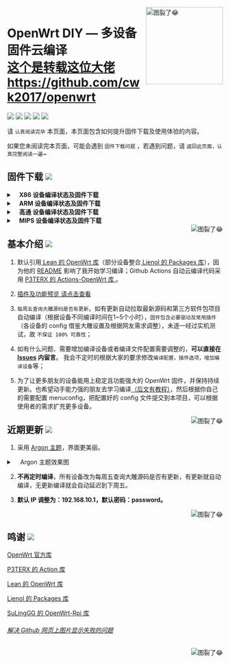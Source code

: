 <a href="#readme">
    <img src="https://img.vim-cn.com/db/018fac69e39167b5a6f692dfe5b715eccf2960.jpg" alt="图裂了😂" title="OpenWrt-DIY" align="right" height="180" />
</a>

OpenWrt DIY — 多设备固件云编译 <br/>
[这个是转载这位大佬](https://github.com/cwk2017/openwrt) <br/>
https://github.com/cwk2017/openwrt <br/>
======================

[![](https://img.shields.io/badge/-目录:-696969.svg)](#readme) [![](https://img.shields.io/badge/-固件下载-FFFFFF.svg)](#固件下载-) [![](https://img.shields.io/badge/-基本介绍-FFFFFF.svg)](#基本介绍-) [![](https://img.shields.io/badge/-近期更新-FFFFFF.svg)](#近期更新-)  [![](https://img.shields.io/badge/-鸣谢-FFFFFF.svg)](#鸣谢-)

请 `认真阅读完毕` 本页面，本页面包含如何提升固件下载及使用体验的内容。

如果您未阅读完本页面，可能会遇到 `固件下载问题` ，若遇到问题，请 `返回此页面，认真完整阅读一遍`~

## 固件下载 [![](https://img.shields.io/badge/-支持设备、编译状态及固件下载-FFFFFF.svg)](#固件下载-)
<details>
 <summary><b>&nbsp;&nbsp;&nbsp; X86  设备编译状态及固件下载</b></summary>
    
<br/>
 
**点击下表中 [![](https://img.shields.io/badge/设备-passing-32CD32.svg)](https://github.com/cwk2017/openwrt/actions) 即可跳转到该设备固件下载页面** 
|   序号    |     X86设备  |   X86设备编译状态及下载链接 |   插件配置   | 备注说明   |
| :-----------------: | :-------------: |:-----------------: | :-----------------: |  :-----------------: | 
| 1 |   [![](https://img.shields.io/badge/OpenWrt-x86_(64位)-FFFFFF.svg)](https://github.com/cwk2017/openwrt/blob/main/.github/workflows/x86_64.yml)    | [![](https://github.com/cwk2017/openwrt/workflows/Build%20X86(64bit)%20OpenWrt/badge.svg)](https://github.com/cwk2017/openwrt/actions/workflows/x86_64.yml) |[![](https://img.shields.io/badge/编译-配置-orange.svg)](https://github.com/cwk2017/openwrt/blob/main/config/X86/x86-extra.config) |  |  
| 2 |    [![](https://img.shields.io/badge/OpenWrt-x86_(32位)-FFFFFF.svg)](https://github.com/cwk2017/openwrt/blob/main/.github/workflows/x86.yml)     |[![](https://github.com/cwk2017/openwrt/workflows/Build%20X86(32bit)%20OpenWrt/badge.svg)](https://github.com/cwk2017/openwrt/actions/workflows/x86.yml) |[![](https://img.shields.io/badge/编译-配置-orange.svg)](https://github.com/cwk2017/openwrt/blob/main/config/X86/x86-extra.config) | | 

**提示：**[![](https://img.shields.io/badge/设备-passing-32CD32.svg)](https://github.com/cwk2017/openwrt/actions) 标志为正常，[![](https://img.shields.io/badge/设备-failing-DC143C.svg)](https://github.com/cwk2017/openwrt/actions) 或 [![](https://img.shields.io/badge/设备-no_status-A9A9A9.svg)](https://github.com/cwk2017/openwrt/actions) 不代表所有编译均失败。请点击 [![](https://img.shields.io/badge/设备-状态-32CD32.svg)](https://github.com/cwk2017/openwrt/actions) 到 **Actions** 进一步查看。

</details>

<details>
 <summary><b>&nbsp;&nbsp;&nbsp; ARM 设备编译状态及固件下载</b></summary>
    
<br/>
 
**点击下表中 [![](https://img.shields.io/badge/设备-passing-32CD32.svg)](https://github.com/cwk2017/openwrt/actions) 即可跳转到该设备固件下载页面** 
|    序号   |     ARM设备    |   ARM设备编译状态及下载链接 |   插件配置   | 备注说明   |
| :-----------------: | :-------------: |:-----------------: | :-----------------: |  :-----------------: | 
| 1 |       [![](https://img.shields.io/badge/OpenWrt-N1_盒子-FFFFFF.svg)](https://github.com/cwk2017/openwrt/blob/main/.github/workflows/N1.yml)         |[![](https://github.com/cwk2017/openwrt/workflows/Build%20N1%20OpenWrt/badge.svg)](https://github.com/cwk2017/openwrt/actions/workflows/N1.yml) |[![](https://img.shields.io/badge/编译-配置-orange.svg)](https://github.com/cwk2017/openwrt/blob/main/config/ARM/arm-mini-extra.config)  | | 
| 2 |    [![](https://img.shields.io/badge/OpenWrt-树莓派_3B/3B+-FFFFFF.svg)](https://github.com/cwk2017/openwrt/blob/main/.github/workflows/raspberrypi3.yml)   | [![](https://github.com/cwk2017/openwrt/workflows/Build%20RaspBerryPi3%20OpenWrt/badge.svg)](https://github.com/cwk2017/openwrt/actions/workflows/raspberrypi3.yml) |[![](https://img.shields.io/badge/编译-配置-orange.svg)](https://github.com/cwk2017/openwrt/blob/main/config/ARM/arm-extra.config) | 含 USB 网卡驱动 |
| 3 |    [![](https://img.shields.io/badge/OpenWrt-树莓派_4B-FFFFFF.svg)](https://github.com/cwk2017/openwrt/blob/main/.github/workflows/raspberrypi4.yml)    | [![](https://github.com/cwk2017/openwrt/workflows/Build%20RaspBerryPi4%20OpenWrt/badge.svg)](https://github.com/cwk2017/openwrt/actions/workflows/raspberrypi4.yml)  |[![](https://img.shields.io/badge/编译-配置-orange.svg)](https://github.com/cwk2017/openwrt/blob/main/config/ARM/arm-extra.config)  | 含 USB 网卡驱动 |
|4|      [![](https://img.shields.io/badge/OpenWrt-NanoPi_R2S-FFFFFF.svg)](https://github.com/cwk2017/openwrt/blob/main/.github/workflows/r2s.yml)     |  [![](https://github.com/cwk2017/openwrt/workflows/Build%20NanoPi%20R2S%20OpenWrt/badge.svg)](https://github.com/cwk2017/openwrt/actions/workflows/r2s.yml)  |[![](https://img.shields.io/badge/编译-配置-orange.svg)](https://github.com/cwk2017/openwrt/blob/main/config/ARM/arm-extra.config)  | ZIP 解压后刷写 |
| 5|      [![](https://img.shields.io/badge/OpenWrt-NanoPi_R4S_1G-FFFFFF.svg)](https://github.com/cwk2017/openwrt/blob/main/.github/workflows/r4s-1g.yml)<br/>[![](https://img.shields.io/badge/OpenWrt-NanoPi_R4S_4G-FFFFFF.svg)](https://github.com/cwk2017/openwrt/blob/main/.github/workflows/r4s-4g.yml)       |  [![](https://github.com/cwk2017/openwrt/workflows/Build%20NanoPi%20R4S%201Gb%20OpenWrt/badge.svg)](https://github.com/cwk2017/openwrt/actions/workflows/r4s-1g.yml)<br/>[![](https://github.com/cwk2017/openwrt/workflows/Build%20NanoPi%20R4S%204Gb%20OpenWrt/badge.svg)](https://github.com/cwk2017/openwrt/actions/workflows/r4s-4g.yml)  |[![](https://img.shields.io/badge/编译-配置-orange.svg)](https://github.com/cwk2017/openwrt/blob/main/config/ARM/arm-extra.config)<br/>[![](https://img.shields.io/badge/编译-配置-orange.svg)](https://github.com/cwk2017/openwrt/blob/main/config/ARM/arm-extra.config)  | ZIP 解压后刷写 |
| 6|     [![](https://img.shields.io/badge/OpenWrt-Amlogic_S905X3-FFFFFF.svg)](https://github.com/cwk2017/openwrt/blob/main/.github/workflows/S905x3.yml)   | [![](https://github.com/cwk2017/openwrt/workflows/Build%20Amlogic%20S905X3%20OpenWrt/badge.svg)](https://github.com/cwk2017/openwrt/actions/workflows/S905x3.yml) |[![](https://img.shields.io/badge/编译-配置-orange.svg)](https://github.com/cwk2017/openwrt/blob/main/config/ARM/arm-extra.config) |   |
| 7|     [![](https://img.shields.io/badge/OpenWrt-香橙派_Zero_Plus-FFFFFF.svg)](https://github.com/cwk2017/openwrt/blob/main/.github/workflows/opzp.yml)   | [![](https://github.com/cwk2017/openwrt/workflows/Build%20Orange%20Pi%20Zero%20Plus%20OpenWrt/badge.svg)](https://github.com/cwk2017/openwrt/actions/workflows/opzp.yml) |[![](https://img.shields.io/badge/编译-配置-orange.svg)](https://github.com/cwk2017/openwrt/blob/main/config/ARM/arm-acme-mini-extra.config) |   |
|8|       [![](https://img.shields.io/badge/OpenWrt-斐讯_K3-FFFFFF.svg)](https://github.com/cwk2017/openwrt/blob/main/.github/workflows/K3.yml)           |[![](https://github.com/cwk2017/openwrt/workflows/Build%20PHICOMM%20K3%20OpenWrt/badge.svg)](https://github.com/cwk2017/openwrt/actions/workflows/K3.yml) |[![](https://img.shields.io/badge/编译-配置-orange.svg)](https://github.com/cwk2017/openwrt/blob/main/config/ARM/k3.config)  |  | 
|9|       [![](https://img.shields.io/badge/OpenWrt-Linksys_Wrt1900acs-FFFFFF.svg)](https://github.com/cwk2017/openwrt/blob/main/.github/workflows/linksys_wrt1900acs.yml)           |[![](https://github.com/cwk2017/openwrt/workflows/Build%20Linksys%20Wrt1900acs%20OpenWrt/badge.svg)](https://github.com/cwk2017/openwrt/actions/workflows/linksys_wrt1900acs.yml) |[![](https://img.shields.io/badge/编译-配置-orange.svg)](https://github.com/cwk2017/openwrt/blob/main/config/ARM/linksys-extra.config)  |  | 
|10|       [![](https://img.shields.io/badge/OpenWrt-Linksys_Wrt3200acm-FFFFFF.svg)](https://github.com/cwk2017/openwrt/blob/main/.github/workflows/linksys_wrt3200acm.yml)           |[![](https://github.com/cwk2017/openwrt/workflows/Build%20Linksys%20Wrt3200acm%20OpenWrt/badge.svg)](https://github.com/cwk2017/openwrt/actions/workflows/linksys_wrt3200acm.yml) |[![](https://img.shields.io/badge/编译-配置-orange.svg)](https://github.com/cwk2017/openwrt/blob/main/config/ARM/linksys-extra.config)  |  | 
|11|       [![](https://img.shields.io/badge/OpenWrt-Linksys_Wrt32x-FFFFFF.svg)](https://github.com/cwk2017/openwrt/blob/main/.github/workflows/linksys_wrt32x.yml)           |[![](https://github.com/cwk2017/openwrt/workflows/Build%20Linksys%20Wrt32x%20OpenWrt/badge.svg)](https://github.com/cwk2017/openwrt/actions/workflows/linksys_wrt32x.yml) |[![](https://img.shields.io/badge/编译-配置-orange.svg)](https://github.com/cwk2017/openwrt/blob/main/config/ARM/linksys-extra.config)  |  | 

**提示：**[![](https://img.shields.io/badge/设备-passing-32CD32.svg)](https://github.com/cwk2017/openwrt/actions) 标志为正常，[![](https://img.shields.io/badge/设备-failing-DC143C.svg)](https://github.com/cwk2017/openwrt/actions) 或 [![](https://img.shields.io/badge/设备-no_status-A9A9A9.svg)](https://github.com/cwk2017/openwrt/actions) 不代表所有编译均失败。请点击 [![](https://img.shields.io/badge/设备-状态-32CD32.svg)](https://github.com/cwk2017/openwrt/actions) 到 **Actions** 进一步查看。

</details>

<details>
 <summary><b>&nbsp;&nbsp;&nbsp; 高通 设备编译状态及固件下载</b></summary>
    
<br/>

**点击下表中 [![](https://img.shields.io/badge/设备-passing-32CD32.svg)](https://github.com/cwk2017/openwrt/actions) 即可跳转到该设备固件下载页面** 
|    序号   |     高通平台     |   高通设备编译状态及下载链接 |   插件配置   | 备注说明   |
| :-----------------: | :-------------: |:-----------------: | :-----------------: |  :-----------------: | 
| 1 |        [![](https://img.shields.io/badge/OpenWrt-竞斗云-FFFFFF.svg)](https://github.com/cwk2017/openwrt/blob/main/.github/workflows/gdock.yml)         |[![](https://github.com/cwk2017/openwrt/workflows/Build%20G-Dock%20OpenWrt/badge.svg)](https://github.com/cwk2017/openwrt/actions/workflows/gdock.yml) |[![](https://img.shields.io/badge/编译-配置-orange.svg)](https://github.com/cwk2017/openwrt/blob/main/config/Qualcomm/Qualcomm-extra.config)  | | 
| 2|     [![](https://img.shields.io/badge/OpenWrt-网件_R7800-FFFFFF.svg)](https://github.com/cwk2017/openwrt/blob/main/.github/workflows/R7800.yml)   | [![](https://github.com/cwk2017/openwrt/workflows/Build%20Netgear%20R7800%20OpenWrt/badge.svg)](https://github.com/cwk2017/openwrt/actions/workflows/R7800.yml) |[![](https://img.shields.io/badge/编译-配置-orange.svg)](https://github.com/cwk2017/openwrt/blob/main/config/Qualcomm/Qualcomm-mini-extra.config) |   | 
| 3|     [![](https://img.shields.io/badge/OpenWrt-星际宝盒_CM520-FFFFFF.svg)](https://github.com/cwk2017/openwrt/blob/main/.github/workflows/CM520.yml)   | [![](https://github.com/cwk2017/openwrt/workflows/Build%20MobiPromo%20CM520%20OpenWrt/badge.svg)](https://github.com/cwk2017/openwrt/actions/workflows/CM520.yml) |[![](https://img.shields.io/badge/编译-配置-orange.svg)](https://github.com/cwk2017/openwrt/blob/main/config/Qualcomm/Qualcomm-extra.config) |   |
| 4 |        [![](https://img.shields.io/badge/OpenWrt-斐讯_K2T-FFFFFF.svg)](https://github.com/cwk2017/openwrt/blob/main/.github/workflows/K2T.yml)           | [![](https://github.com/cwk2017/openwrt/workflows/Build%20PHICOMM%20K2T%20OpenWrt/badge.svg)](https://github.com/cwk2017/openwrt/actions/workflows/K2T.yml)|[![](https://img.shields.io/badge/编译-配置-orange.svg)](https://github.com/cwk2017/openwrt/blob/main/config/Qualcomm/Qualcomm-mini-extra.config) | |

**提示：**[![](https://img.shields.io/badge/设备-passing-32CD32.svg)](https://github.com/cwk2017/openwrt/actions) 标志为正常，[![](https://img.shields.io/badge/设备-failing-DC143C.svg)](https://github.com/cwk2017/openwrt/actions) 或 [![](https://img.shields.io/badge/设备-no_status-A9A9A9.svg)](https://github.com/cwk2017/openwrt/actions) 不代表所有编译均失败。请点击 [![](https://img.shields.io/badge/设备-状态-32CD32.svg)](https://github.com/cwk2017/openwrt/actions) 到 **Actions** 进一步查看。

</details>

<details>
 <summary><b>&nbsp;&nbsp;&nbsp; MIPS 设备编译状态及固件下载</b></summary>
    
<br/>

**注意：考虑到 MIPS 设备的 CPU 性能及 RAM/ROM 量配置，功能较其他设备做了很大范围的删减。**

**MIPS 设备推荐使用 Padavan 固件：**  [![](https://img.shields.io/badge/-Padavan_固件仓库_1-FFFFFF.svg)](https://github.com/hanwckf/rt-n56u) [![](https://img.shields.io/badge/-Padavan_固件仓库_2-FFFFFF.svg)](https://opt.cn2qq.com/padavan/) [![](https://img.shields.io/badge/-Padavan_固件仓库_3-FFFFFF.svg)](https://github.com/gorden5566/padavan)

**点击下表中 [![](https://img.shields.io/badge/设备-passing-32CD32.svg)](https://github.com/cwk2017/openwrt/actions) 即可跳转到该设备固件下载页面** 
|    序号   |     MIPS设备     |   MIPS设备编译状态及下载链接 |   插件配置   | 备注说明   |
| :-----------------: | :-------------: |:-----------------: | :-----------------: |  :-----------------: | 
| 1 |        [![](https://img.shields.io/badge/OpenWrt-极路由_B70-FFFFFF.svg)](https://github.com/cwk2017/openwrt/blob/main/.github/workflows/B70.yml)        |[![](https://github.com/cwk2017/openwrt/workflows/Build%20HiWiFi%20B70%20OpenWrt/badge.svg)](https://github.com/cwk2017/openwrt/actions/workflows/B70.yml)|[![](https://img.shields.io/badge/编译-配置-orange.svg)](https://github.com/cwk2017/openwrt/blob/main/config/MIPS/MIPS-extra.config) | |
|2|        [![](https://img.shields.io/badge/OpenWrt-斐讯_K2P-FFFFFF.svg)](https://github.com/cwk2017/openwrt/blob/main/.github/workflows/K2P.yml)           |[![](https://github.com/cwk2017/openwrt/workflows/Build%20PHICOMM%20K2P%20OpenWrt/badge.svg)](https://github.com/cwk2017/openwrt/actions/workflows/K2P.yml)|[![](https://img.shields.io/badge/编译-配置-orange.svg)](https://github.com/cwk2017/openwrt/blob/main/config/MIPS/MIPS-extra.config) | |
| 3|    [![](https://img.shields.io/badge/OpenWrt-红米_AC2100-FFFFFF.svg)](https://github.com/cwk2017/openwrt/blob/main/.github/workflows/redmi_ac2100.yml)     | [![](https://github.com/cwk2017/openwrt/workflows/Build%20Redmi%20AC2100%20OpenWrt/badge.svg)](https://github.com/cwk2017/openwrt/actions/workflows/redmi_ac2100.yml) |[![](https://img.shields.io/badge/编译-配置-orange.svg)](https://github.com/cwk2017/openwrt/blob/main/config/MIPS/MIPS-extra.config) | | 
| 4 |    [![](https://img.shields.io/badge/OpenWrt-Newifi3_D2-FFFFFF.svg)](https://github.com/cwk2017/openwrt/blob/main/.github/workflows/Newifi_D2.yml)      |  [![](https://github.com/cwk2017/openwrt/workflows/Build%20Newifi%20D2%20OpenWrt/badge.svg)](https://github.com/cwk2017/openwrt/actions/workflows/Newifi_D2.yml) |[![](https://img.shields.io/badge/编译-配置-orange.svg)](https://github.com/cwk2017/openwrt/blob/main/config/MIPS/MIPS-extra.config)  | | 
|5|     [![](https://img.shields.io/badge/OpenWrt-小娱_C5-FFFFFF.svg)](https://github.com/cwk2017/openwrt/blob/main/.github/workflows/xiaoyu_xy-c5.yml)        | [![](https://github.com/cwk2017/openwrt/workflows/Build%20XiaoYu%20XY-C5%20OpenWrt/badge.svg)](https://github.com/cwk2017/openwrt/actions/workflows/xiaoyu_xy-c5.yml)   |[![](https://img.shields.io/badge/编译-配置-orange.svg)](https://github.com/cwk2017/openwrt/blob/main/config/MIPS/MIPS-extra.config)  |  |
| 6|     [![](https://img.shields.io/badge/OpenWrt-小米_R3G-FFFFFF.svg)](https://github.com/cwk2017/openwrt/blob/main/.github/workflows/R3G.yml)   | [![](https://github.com/cwk2017/openwrt/workflows/Build%20Mi%20R3G%20OpenWrt/badge.svg)](https://github.com/cwk2017/openwrt/actions/workflows/R3G.yml) |[![](https://img.shields.io/badge/编译-配置-orange.svg)](https://github.com/cwk2017/openwrt/blob/main/config/MIPS/MIPS-extra.config) |   |
| 8|     [![](https://img.shields.io/badge/OpenWrt-小米_R3P-FFFFFF.svg)](https://github.com/cwk2017/openwrt/blob/main/.github/workflows/R3P.yml)   | [![](https://github.com/cwk2017/openwrt/workflows/Build%20Mi%20R3P%20OpenWrt/badge.svg)](https://github.com/cwk2017/openwrt/actions/workflows/R3P.yml) |[![](https://img.shields.io/badge/编译-配置-orange.svg)](https://github.com/cwk2017/openwrt/blob/main/config/MIPS/MIPS-extra.config) |   |

**提示：**[![](https://img.shields.io/badge/设备-passing-32CD32.svg)](https://github.com/cwk2017/openwrt/actions) 标志为正常，[![](https://img.shields.io/badge/设备-failing-DC143C.svg)](https://github.com/cwk2017/openwrt/actions) 或 [![](https://img.shields.io/badge/设备-no_status-A9A9A9.svg)](https://github.com/cwk2017/openwrt/actions) 不代表所有编译均失败。请点击 [![](https://img.shields.io/badge/设备-状态-32CD32.svg)](https://github.com/cwk2017/openwrt/actions) 到 **Actions** 进一步查看。

</details>

<a href="#readme">
    <img src="https://img.shields.io/badge/-返回顶部-FFFFFF.svg" alt="图裂了😂" title="返回顶部" align="right"/>
</a>

## 基本介绍 [![](https://img.shields.io/badge/-项目基本介绍-FFFFFF.svg)](#基本介绍-)

1. 默认引用[ Lean 的 OpenWrt 库](https://github.com/coolsnowwolf/lede)（部分设备整合[ Lienol 的 Packages 库](https://github.com/Lienol/openwrt-packages)），因为他的 [README](https://github.com/coolsnowwolf/lede/blob/master/README.md) 影响了我开始学习编译；Github Actions 自动云编译代码采用 [P3TERX 的 Actions-OpenWrt 库 ](https://github.com/P3TERX/Actions-OpenWrt)。

2. [插件及功能预览 请点击查看](https://github.com/cwk2017/openwrt/wiki/OpenWrt-DIY%E6%8F%92%E4%BB%B6%E9%A2%84%E8%A7%88)

3. `每周五查询大雕源码是否有更新`，如有更新自动拉取最新源码和第三方软件包项目自动编译（根据设备不同编译时间在1~5个小时），`固件包含必要驱动及常用插件`（各设备的 config 借鉴大雕设置及根据网友需求调整），未逐一经过实机测试，故 `不保证 100% 可靠性`；

4. 如有什么问题、需要增加编译设备或者编译文件配置需要调整的，**可以直接在 [Issues](https://github.com/cwk2017/openwrt/issues) 内留言**。 我会不定时的根据大家的要求修改`编译配置，插件选项，增加编译设备`等；

5. 为了让更多朋友的设备能用上稳定且功能强大的 OpenWrt 固件，并保持持续更新。也希望动手能力强的朋友去学习编译[（后文有教程）](#小贴士-)，然后根据你自己的需要配置 menuconfig，把配置好的 config 文件提交到本项目，可以根据使用者的需求扩充更多设备。

<a href="#readme">
    <img src="https://img.shields.io/badge/-返回顶部-FFFFFF.svg" alt="图裂了😂" title="返回顶部" align="right"/>
</a>

## 近期更新 [![](https://img.shields.io/badge/-近期固件更新-FFFFFF.svg)](#近期更新-)

1. 采用 [Argon 主题](https://github.com/jerrykuku/luci-theme-argon)，界面更美丽。

<details>
 <summary>&nbsp;&nbsp;&nbsp; Argon 主题效果图</summary>
   
<br/>
    
<img src="https://raw.githubusercontent.com/jerrykuku/staff/master/argon2.gif" alt="图裂了😂需要机场才能正常显示"/><br/>
<img src="https://img.vim-cn.com/65/37b71b446767d67c388b9507fb9cbf2f1d4462.jpg" alt="图裂了😂需要机场才能正常显示"/><br/> 
</details>

2. **不再定时编译**，所有设备改为每周五查询大雕源码是否有更新，有更新就自动编译，无更新编译就会自动延迟到下周五。

3. **默认 IP 调整为：192.168.10.1，默认密码：password。**

<a href="#readme">
    <img src="https://img.shields.io/badge/-返回顶部-FFFFFF.svg" alt="图裂了😂" title="返回顶部" align="right"/>
</a>

<br>

## 鸣谢 [![](https://img.shields.io/badge/-跪谢各大佬-FFFFFF.svg)](#鸣谢-)
 
[OpenWrt 官方库](https://github.com/openwrt/openwrt)

[P3TERX 的 Action 库](https://github.com/P3TERX/Actions-OpenWrt)

[Lean 的 OpenWrt 库](https://github.com/coolsnowwolf/lede)

[Lienol 的 Packages 库](https://github.com/Lienol/openwrt-packages)

[SuLingGG 的 OpenWrt-Rpi 库](https://github.com/SuLingGG/OpenWrt-Rpi)

###### [解决 Github 网页上图片显示失败的问题](https://blog.csdn.net/qq_38232598/article/details/91346392)


<a href="#readme">
    <img src="https://img.shields.io/badge/-返回顶部-FFFFFF.svg" alt="图裂了😂" title="返回顶部" align="right"/>
</a>
